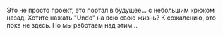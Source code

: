 Это не просто проект, это портал в будущее... с небольшим крюком назад. Хотите нажать "Undo" на всю свою жизнь? К сожалению, это пока не здесь. Но мы работаем над этим... 
